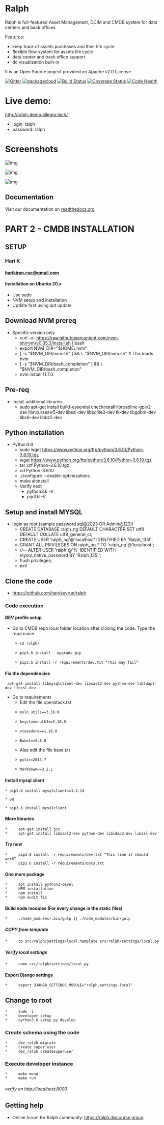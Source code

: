 # Ralph

Ralph is full-featured Asset Management, DCIM and CMDB system for data centers and back offices.

Features:

* keep track of assets purchases and their life cycle
* flexible flow system for assets life cycle
* data center and back office support
* dc visualization built-in

It is an Open Source project provided on Apache v2.0 License.

[![Gitter](https://img.shields.io/gitter/room/gitterHQ/gitter.svg)](https://gitter.im/allegro/ralph?utm_source=badge&utm_medium=badge&utm_campaign=pr-badge&utm_content=badge)
[![packagecloud](https://img.shields.io/badge/deb-packagecloud.io-844fec.svg)](https://packagecloud.io/allegro/ralph)
[![Build Status](https://github.com/allegro/ralph/actions/workflows/main.yml/badge.svg)](https://github.com/allegro/ralph/actions/workflows/main.yml)
[![Coverage Status](https://coveralls.io/repos/allegro/ralph/badge.svg?branch=ng&service=github)](https://coveralls.io/github/allegro/ralph?branch=ng)
[![Code Health](https://landscape.io/github/allegro/ralph/ng/landscape.svg?style=flat)](https://landscape.io/github/allegro/ralph/ng)

# Live demo:

http://ralph-demo.allegro.tech/

* login: ralph
* password: ralph

# Screenshots

![img](https://github.com/allegro/ralph/blob/ng/docs/img/welcome-screen-1.png?raw=true)

![img](https://github.com/allegro/ralph/blob/ng/docs/img/welcome-screen-2.png?raw=true)

![img](https://github.com/allegro/ralph/blob/ng/docs/img/welcome-screen-3.png?raw=true)


## Documentation
Visit our documentation on [readthedocs.org](https://ralph-ng.readthedocs.org)

# PART 2 - CMDB INSTALLATION
## SETUP
### Hari K
#### harikiran.cse@gmail.com

#### Installation on Ubuntu 20.x
* Use sudo
* NVM setup and installation
* Update first using apt update
## Download NVM prereq
* Specific version only
  * curl -o- https://raw.githubusercontent.com/nvm-sh/nvm/v0.35.3/install.sh | bash
  * export NVM_DIR="$HOME/.nvm"
  * [ -s "$NVM_DIR/nvm.sh" ] && \. "$NVM_DIR/nvm.sh"  # This loads nvm
  * [ -s "$NVM_DIR/bash_completion" ] && \. "$NVM_DIR/bash_completion"
  * nvm install 11.7.0
## Pre-req
* Install additional libraries
  * sudo apt-get install build-essential checkinstall libreadline-gplv2-dev libncursesw5-dev libssl-dev libsqlite3-dev tk-dev libgdbm-dev libc6-dev libbz2-dev
## Python installation
* Python3.6
  * sudo wget https://www.python.org/ftp/python/3.6.10/Python-3.6.10.tgz
  * wget https://www.python.org/ftp/python/3.6.10/Python-3.6.10.tgz
  * tar xzf Python-3.6.10.tgz
  * cd Python-3.6.10
  * ./configure --enable-optimizations
  * make altinstall
  * Verify next
    * python3.6 -V
    * pip3.6 -V
## Setup and install MYSQL
   * login as root (sample password sql@2023 OR Admin@123!)
     * CREATE DATABASE ralph_ng DEFAULT CHARACTER SET utf8 DEFAULT COLLATE utf8_general_ci;
     * CREATE USER 'ralph_ng'@'localhost' IDENTIFIED BY 'Ralph_135!';
     * GRANT ALL PRIVILEGES ON ralph_ng.* TO 'ralph_ng'@'localhost';
     * //-- ALTER USER 'ralph'@'%' IDENTIFIED WITH mysql_native_password BY 'Ralph_135!';
     * flush privileges;
     * exit
## Clone the code 
* https://github.com/harykeyrun/ralph
### Code execution
#### DEV profile setup
  * Go to CMDB repo local folder location after cloning the code. Type the repo name
    *     cd ralph/
    *     pip3.6 install --upgrade pip
    *     pip3.6 install -r requirements/dev.txt “This may fail”
#### Fix the dependencies
     apt-get install libmysqlclient-dev libsasl2-dev python-dev libldap2-dev libssl-dev
  * Go to requirements
    * Edit the file openstack.txt
    *     oslo.utils==3.16.0
    *     keystoneauth1==2.10.0
    *     stevedore==1.16.0
    *     Babel==2.8.0

    * Also edit the file base.txt
    *     pytz==2015.7
    *     Markdown==3.2.1
#### Install mysql client

    * pip3.6 install mysqlclient==1.3.14

    * OR 

    * pip3.6 install mysqlclient
#### More libraries
    *     apt-get install gcc
    *     apt-get install libsasl2-dev python-dev libldap2-dev libssl-dev
#### Try now
    *     pip3.6 install -r requirements/dev.txt “This time it should work”
    *     pip3.6 install -r requirements/docs.txt
#### One more package
    *     apt install python3-devel
    *     NPM installation
    *     npm install 
    *     npm audit fix
#### Build node modules (For every change in the static files)
    *     ./node_modules/.bin/gulp || ./node_modules/bin/gulp
##### COPY from template
    *     cp src/ralph/settings/local.template src/ralph/settings/local.py
##### Verify local settings
    *     nano src/ralph/settings/local.py
#### Export Django settings
    *     export DJANGO_SETTINGS_MODULE="ralph.settings.local"
## Change to root
    *     Sudo -i
    *     Developer setup
    *     python3.6 setup.py develop
### Create schema using the code
    *     dev_ralph migrate
    *     Create super user
    *     dev_ralph createsuperuser
### Execute developer instance
    *     make menu
    *     make run
###### verify on http://localhost:8000



## Getting help

* Online forum for Ralph community: https://ralph.discourse.group
